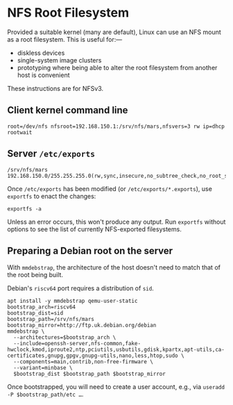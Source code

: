 # NFS Root Filesystem

Provided a suitable kernel (many are default), Linux can use an NFS mount as a root filesystem. This is useful for:—

- diskless devices
- single-system image clusters
- prototyping where being able to alter the root filesystem from another host is convenient

These instructions are for NFSv3.

## Client kernel command line

```
root=/dev/nfs nfsroot=192.168.150.1:/srv/nfs/mars,nfsvers=3 rw ip=dhcp rootwait
```

## Server `/etc/exports`

```
/srv/nfs/mars      192.168.150.0/255.255.255.0(rw,sync,insecure,no_subtree_check,no_root_squash)
```

Once `/etc/exports` has been modified (or `/etc/exports/*.exports`), use `exportfs` to enact the changes:

```
exportfs -a
```

Unless an error occurs, this won't produce any output. Run `exportfs` without options to see the list of currently NFS-exported filesystems.

## Preparing a Debian root on the server

With `mmdebstrap`, the architecture of the host doesn't need to match that of the root being built.

Debian's `riscv64` port requires a distribution of `sid`.

```
apt install -y mmdebstrap qemu-user-static
bootstrap_arch=riscv64
bootstrap_dist=sid
bootstrap_path=/srv/nfs/mars
bootstrap_mirror=http://ftp.uk.debian.org/debian
mmdebstrap \
  --architectures=$bootstrap_arch \
  --include=openssh-server,nfs-common,fake-hwclock,kmod,iproute2,ntp,pciutils,usbutils,gdisk,kpartx,apt-utils,ca-certificates,gnupg,gpgv,gnupg-utils,nano,less,htop,sudo \
  --components=main,contrib,non-free-firmware \
  --variant=minbase \
  $bootstrap_dist $bootstrap_path $bootstrap_mirror
```

Once bootstrapped, you will need to create a user account, e.g., via `useradd -P $bootstrap_path/etc …`.
